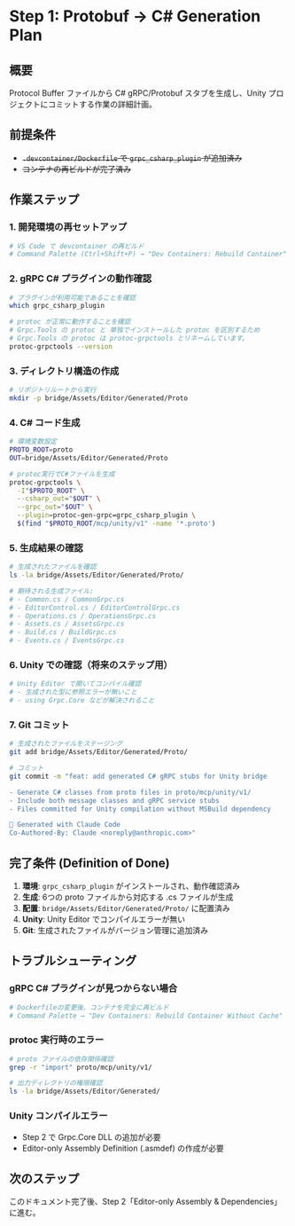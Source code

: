 # Step 1: Protobuf → C# Generation Plan

## 概要
Protocol Buffer ファイルから C# gRPC/Protobuf スタブを生成し、Unity プロジェクトにコミットする作業の詳細計画。

## 前提条件
- ~~`.devcontainer/Dockerfile` で `grpc_csharp_plugin` が追加済み~~
- ~~コンテナの再ビルドが完了済み~~

## 作業ステップ

### 1. 開発環境の再セットアップ

```bash
# VS Code で devcontainer の再ビルド
# Command Palette (Ctrl+Shift+P) → "Dev Containers: Rebuild Container"
```

### 2. gRPC C# プラグインの動作確認

```bash
# プラグインが利用可能であることを確認
which grpc_csharp_plugin

# protoc が正常に動作することを確認
# Grpc.Tools の protoc と 単独でインストールした protoc を区別するため
# Grpc.Tools の protoc は protoc-grpctools とリネームしています。
protoc-grpctools --version
```

### 3. ディレクトリ構造の作成

```bash
# リポジトリルートから実行
mkdir -p bridge/Assets/Editor/Generated/Proto
```

### 4. C# コード生成

```bash
# 環境変数設定
PROTO_ROOT=proto
OUT=bridge/Assets/Editor/Generated/Proto

# protoc実行でC#ファイルを生成
protoc-grpctools \
  -I"$PROTO_ROOT" \
  --csharp_out="$OUT" \
  --grpc_out="$OUT" \
  --plugin=protoc-gen-grpc=grpc_csharp_plugin \
  $(find "$PROTO_ROOT/mcp/unity/v1" -name '*.proto')
```

### 5. 生成結果の確認

```bash
# 生成されたファイルを確認
ls -la bridge/Assets/Editor/Generated/Proto/

# 期待される生成ファイル:
# - Common.cs / CommonGrpc.cs
# - EditorControl.cs / EditorControlGrpc.cs  
# - Operations.cs / OperationsGrpc.cs
# - Assets.cs / AssetsGrpc.cs
# - Build.cs / BuildGrpc.cs
# - Events.cs / EventsGrpc.cs
```

### 6. Unity での確認（将来のステップ用）

```bash
# Unity Editor で開いてコンパイル確認
# - 生成された型に参照エラーが無いこと
# - using Grpc.Core などが解決されること
```

### 7. Git コミット

```bash
# 生成されたファイルをステージング
git add bridge/Assets/Editor/Generated/Proto/

# コミット
git commit -m "feat: add generated C# gRPC stubs for Unity bridge

- Generate C# classes from proto files in proto/mcp/unity/v1/
- Include both message classes and gRPC service stubs
- Files committed for Unity compilation without MSBuild dependency

🤖 Generated with Claude Code
Co-Authored-By: Claude <noreply@anthropic.com>"
```

## 完了条件 (Definition of Done)

1. **環境**: `grpc_csharp_plugin` がインストールされ、動作確認済み
2. **生成**: 6つの proto ファイルから対応する .cs ファイルが生成
3. **配置**: `bridge/Assets/Editor/Generated/Proto/` に配置済み
4. **Unity**: Unity Editor でコンパイルエラーが無い
5. **Git**: 生成されたファイルがバージョン管理に追加済み

## トラブルシューティング

### gRPC C# プラグインが見つからない場合
```bash
# Dockerfileの変更後、コンテナを完全に再ビルド
# Command Palette → "Dev Containers: Rebuild Container Without Cache"
```

### protoc 実行時のエラー
```bash
# proto ファイルの依存関係確認
grep -r "import" proto/mcp/unity/v1/

# 出力ディレクトリの権限確認
ls -la bridge/Assets/Editor/Generated/
```

### Unity コンパイルエラー
- Step 2 で Grpc.Core DLL の追加が必要
- Editor-only Assembly Definition (.asmdef) の作成が必要

## 次のステップ
このドキュメント完了後、Step 2「Editor-only Assembly & Dependencies」に進む。